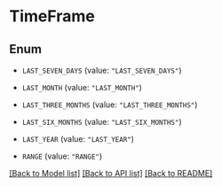 # TimeFrame

## Enum


* `LAST_SEVEN_DAYS` (value: `"LAST_SEVEN_DAYS"`)

* `LAST_MONTH` (value: `"LAST_MONTH"`)

* `LAST_THREE_MONTHS` (value: `"LAST_THREE_MONTHS"`)

* `LAST_SIX_MONTHS` (value: `"LAST_SIX_MONTHS"`)

* `LAST_YEAR` (value: `"LAST_YEAR"`)

* `RANGE` (value: `"RANGE"`)


[[Back to Model list]](../README.md#documentation-for-models) [[Back to API list]](../README.md#documentation-for-api-endpoints) [[Back to README]](../README.md)


